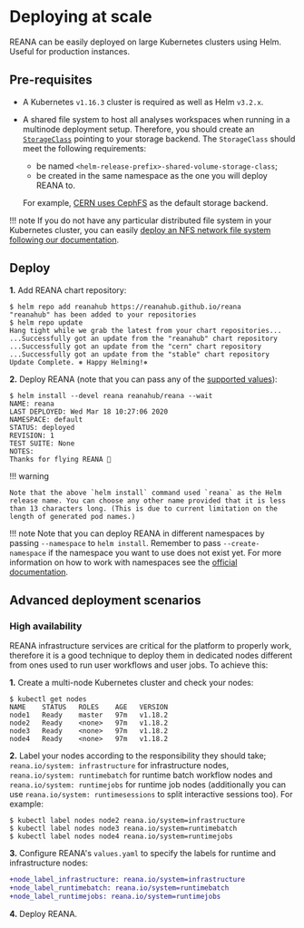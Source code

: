 # Deploying at scale

REANA can be easily deployed on large Kubernetes clusters using Helm. Useful for production instances.

## Pre-requisites

- A Kubernetes `v1.16.3` cluster is required as well as Helm `v3.2.x`.

- A shared file system to host all analyses workspaces when running in a multinode deployment setup. Therefore, you should create an [`StorageClass`](https://kubernetes.io/docs/concepts/storage/storage-classes/#the-storageclass-resource) pointing to your storage backend. The `StorageClass` should meet the following requirements:
    - be named `<helm-release-prefix>-shared-volume-storage-class`;
    - be created in the same namespace as the one you will deploy REANA to.

    For example, [CERN uses CephFS](https://clouddocs.web.cern.ch/containers/tutorials/cephfs.html) as the default storage backend.

!!! note
    If you do not have any particular distributed file system in your Kubernetes cluster, you can easily [deploy an NFS network file system following our documentation](../../advanced-usage/storage-backends/nfs).

## Deploy

**1.** Add REANA chart repository:

```console
$ helm repo add reanahub https://reanahub.github.io/reana
"reanahub" has been added to your repositories
$ helm repo update
Hang tight while we grab the latest from your chart repositories...
...Successfully got an update from the "reanahub" chart repository
...Successfully got an update from the "cern" chart repository
...Successfully got an update from the "stable" chart repository
Update Complete. ⎈ Happy Helming!⎈
```

**2.** Deploy REANA (note that you can pass any of the [supported values](https://github.com/reanahub/reana/blob/master/helm/reana/README.md)):

```console
$ helm install --devel reana reanahub/reana --wait
NAME: reana
LAST DEPLOYED: Wed Mar 18 10:27:06 2020
NAMESPACE: default
STATUS: deployed
REVISION: 1
TEST SUITE: None
NOTES:
Thanks for flying REANA 🚀
```

!!! warning

    Note that the above `helm install` command used `reana` as the Helm release name. You can choose any other name provided that it is less than 13 characters long. (This is due to current limitation on the length of generated pod names.)

!!! note
    Note that you can deploy REANA in different namespaces by passing `--namespace` to `helm install`. Remember to pass `--create-namespace` if the namespace you want to use does not exist yet. For more information on how to work with namespaces see the [official documentation](https://kubernetes.io/docs/concepts/overview/working-with-objects/namespaces/).

## Advanced deployment scenarios

### High availability

REANA infrastructure services are critical for the platform to properly work, therefore it is a good technique to deploy them in dedicated nodes different from ones used to run user workflows and user jobs. To achieve this:

**1.** Create a multi-node Kubernetes cluster and check your nodes:

```console
$ kubectl get nodes
NAME    STATUS   ROLES    AGE   VERSION
node1   Ready    master   97m   v1.18.2
node2   Ready    <none>   97m   v1.18.2
node3   Ready    <none>   97m   v1.18.2
node4   Ready    <none>   97m   v1.18.2
```

**2.** Label your nodes according to the responsibility they should take; `reana.io/system: infrastructure` for infrastructure nodes, `reana.io/system: runtimebatch` for runtime batch workflow nodes and `reana.io/system: runtimejobs` for runtime job nodes (additionally you can use `reana.io/system: runtimesessions` to split interactive sessions too). For example:

```console
$ kubectl label nodes node2 reana.io/system=infrastructure
$ kubectl label nodes node3 reana.io/system=runtimebatch
$ kubectl label nodes node4 reana.io/system=runtimejobs
```

**3.** Configure REANA's `values.yaml` to specify the labels for runtime and infrastructure nodes:

```diff
+node_label_infrastructure: reana.io/system=infrastructure
+node_label_runtimebatch: reana.io/system=runtimebatch
+node_label_runtimejobs: reana.io/system=runtimejobs
```

**4.** Deploy REANA.
